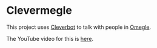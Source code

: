 # Clevermegle

This project uses [Cleverbot](https://www.cleverbot.com/) to talk with people in [Omegle](https://www.omegle.com/).

The YouTube video for this is [here](https://www.youtube.com/watch?v=FzZtJbPj2Dw).
